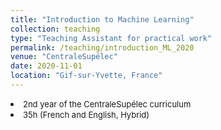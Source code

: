 ```yaml
---
title: "Introduction to Machine Learning"
collection: teaching
type: "Teaching Assistant for practical work"
permalink: /teaching/introduction_ML_2020
venue: "CentraleSupélec"
date: 2020-11-01
location: "Gif-sur-Yvette, France"
---
```

<!-- * Prepare and facilitate pre-lab tutorials for students, including reviewing course theory and explaining what they will implement in the lab section. Help students understand the basics of what they want to achieve and provide hinds to help them implement Python code. -->
<li><font size="2">2nd year of the CentraleSupélec curriculum</font></li>
<li><font size="2">35h (French and English, Hybrid)</font></li>
